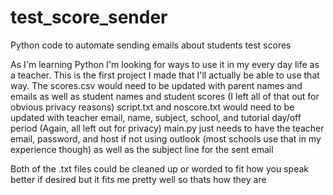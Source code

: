 # test_score_sender
 Python code to automate sending emails about students test scores

As I'm learning Python I'm looking for ways to use it in my every day life as a teacher. This is the first project I made that I'll actually be able to use that way.
The scores.csv would need to be updated with parent names and emails as well as student names and student scores (I left all of that out for obvious privacy reasons)
script.txt and noscore.txt would need to be updated with teacher email, name, subject, school, and tutorial day/off period (Again, all left out for privacy)
main.py just needs to have the teacher email, password, and host if not using outlook (most schools use that in my experience though) as well as the subject line for the sent email

Both of the .txt files could be cleaned up or worded to fit how you speak better if desired but it fits me pretty well so thats how they are
